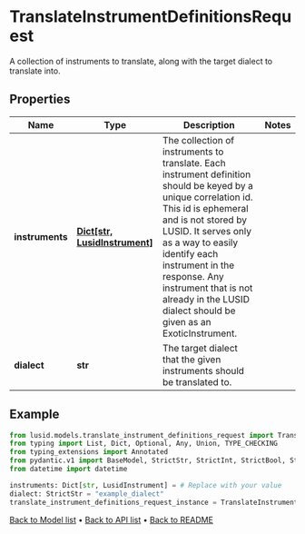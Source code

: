 # TranslateInstrumentDefinitionsRequest

A collection of instruments to translate, along with the target dialect to translate into.
## Properties
Name | Type | Description | Notes
------------ | ------------- | ------------- | -------------
**instruments** | [**Dict[str, LusidInstrument]**](LusidInstrument.md) | The collection of instruments to translate.                Each instrument definition should be keyed by a unique correlation id. This id is ephemeral  and is not stored by LUSID. It serves only as a way to easily identify each instrument in the response.                Any instrument that is not already in the LUSID dialect should be given as an ExoticInstrument. | 
**dialect** | **str** | The target dialect that the given instruments should be translated to. | 
## Example

```python
from lusid.models.translate_instrument_definitions_request import TranslateInstrumentDefinitionsRequest
from typing import List, Dict, Optional, Any, Union, TYPE_CHECKING
from typing_extensions import Annotated
from pydantic.v1 import BaseModel, StrictStr, StrictInt, StrictBool, StrictFloat, StrictBytes, Field, validator, ValidationError, conlist, constr
from datetime import datetime

instruments: Dict[str, LusidInstrument] = # Replace with your value
dialect: StrictStr = "example_dialect"
translate_instrument_definitions_request_instance = TranslateInstrumentDefinitionsRequest(instruments=instruments, dialect=dialect)

```

[Back to Model list](../README.md#documentation-for-models) &#8226; [Back to API list](../README.md#documentation-for-api-endpoints) &#8226; [Back to README](../README.md)

